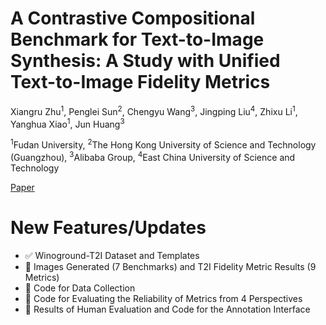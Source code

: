 # A Contrastive Compositional Benchmark for Text-to-Image Synthesis: A Study with Unified Text-to-Image Fidelity Metrics

Xiangru Zhu<sup>1</sup>, Penglei Sun<sup>2</sup>, Chengyu Wang<sup>3</sup>, Jingping Liu<sup>4</sup>, Zhixu Li<sup>1</sup>, Yanghua Xiao<sup>1</sup>, Jun Huang<sup>3</sup>

<sup>1</sup>Fudan University, <sup>2</sup>The Hong Kong University of Science and Technology (Guangzhou),
<sup>3</sup>Alibaba Group, <sup>4</sup>East China University of Science and Technology

[Paper](https://arxiv.org/abs/2312.02338)


# New Features/Updates

- ✅ Winoground-T2I Dataset and Templates
- 🔳 Images Generated (7 Benchmarks) and T2I Fidelity Metric Results (9 Metrics)
- 🔳 Code for Data Collection
- 🔳 Code for Evaluating the Reliability of Metrics from 4 Perspectives
- 🔳 Results of Human Evaluation and Code for the Annotation Interface
